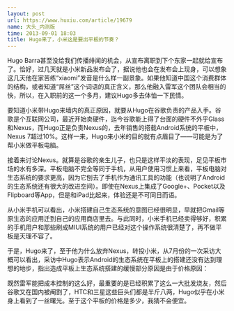 ```yaml
---
layout: post
url: https://www.huxiu.com/article/19679
name: 大头_内测版
time: 2013-09-01 18:03
title: Hugo来了，小米这是要出平板的节奏？
---
```

Hugo Barra甚至没给我们传播绯闻的机会，从宣布离职到下个东家一起就给宣布了。恰好，过几天就是小米新品发布会了，据说他也会在发布会上现身，可以想象这几天他在家苦练“xiaomi”发音是什么样一副景象。如果他知道中国这个消费群体的结构，或者知道“屌丝”这个词语的真正含义，那么他融入雷军这个团队会相当的快，所以，在入职前的这一个多月，建议Hugo多去体恤一下民情。

要知道小米带Hugo来墙内的真正原因，就要从Hugo在谷歌负责的产品入手。谷歌是个互联网公司，最近开始卖硬件，迄今谷歌能上得了台面的硬件不外乎Glass和Nexus，而Hugo正是负责Nexus的，去年销售的搭载Android系统的平板中，Nexus 7超过10%。这样一来，Hugo来小米的目的就有点眉目了——可能是为了帮小米做平板电脑。

接着来讨论Nexus。就算是谷歌的亲生儿子，也只是这样平淡的表现，足见平板市场的水有多深。平板电脑不完全等同于手机，从用户使用习惯上来看，平板电脑对生态系统的要求更高，因为它刨去了手机作为通讯工具的功能（也说明了Android的生态系统还有很大的改进空间）。即使在Nexus上集成了Google+、Pocket以及Flipboard等App，但是和iPad比起来，体验还是不可同日而语。

从小米手机可以看出，小米搭建自己生态系统的意图已经很明显，早就把Gmail等原生态的应用迁到自己的应用商店里去。与此同时，小米手机已经卖得够好，积累的手机用户和那些刷成MIUI系统的用户已经对这个操作系统很清楚了，再不做平板是天理不容了。

于是，Hugo来了，至于他为什么放弃Nexus，转投小米，从7月份的一次采访大概可以看出，采访中Hugo表示Android的生态系统在平板上的搭建还没有达到理想的地步，指出造成平板上生态系统搭建的缓慢部分原因是由于价格原因：

既然雷军能把成本控制的这么好，最重要的是已经积累了这么一大批发烧友，然后谷歌又在国内被阉割了，HTC和三星这些巨头们都是半斤八两，Hugo似乎在小米身上看到了一丝曙光。至于这个平板的价格是多少，我猜不会便宜。


